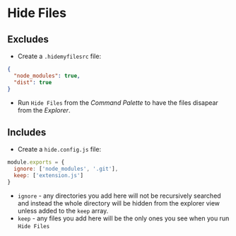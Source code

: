 # Hide Files

## Excludes

- Create a `.hidemyfilesrc` file:

```json
{
  "node_modules": true,
  "dist": true
}
```

- Run `Hide Files` from the _Command Palette_ to have the files disapear from the _Explorer_.

## Includes

- Create a `hide.config.js` file:

```javascript
module.exports = {
  ignore: ['node_modules', '.git'],
  keep: ['extension.js']
}
```

- `ignore` - any directories you add here will not be recursively searched and instead the whole directory will be hidden from the explorer view unless added to the `keep` array.
- `keep` - any files you add here will be the only ones you see when you run `Hide Files`

